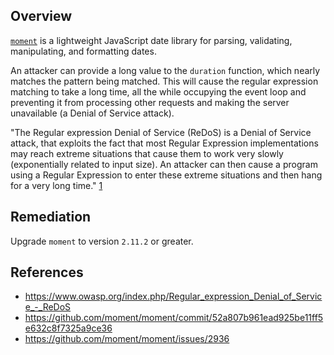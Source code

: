 ## Overview
[`moment`](https://www.npmjs.com/package/moment) is a lightweight JavaScript date library for parsing, validating, manipulating, and formatting dates.

An attacker can provide a long value to the `duration` function, which nearly matches the pattern being matched. This will cause the regular expression matching to take a long time, all the while occupying the event loop and preventing it from processing other requests and making the server unavailable (a Denial of Service attack).

"The Regular expression Denial of Service (ReDoS) is a Denial of Service attack, that exploits the fact that most Regular Expression implementations may reach extreme situations that cause them to work very slowly (exponentially related to input size). An attacker can then cause a program using a Regular Expression to enter these extreme situations and then hang for a very long time." [1](https://www.owasp.org/index.php/Regular_expression_Denial_of_Service_-_ReDoS)

## Remediation
Upgrade `moment` to version `2.11.2` or greater.

## References
- https://www.owasp.org/index.php/Regular_expression_Denial_of_Service_-_ReDoS
- https://github.com/moment/moment/commit/52a807b961ead925be11ff5e632c8f7325a9ce36
- https://github.com/moment/moment/issues/2936
